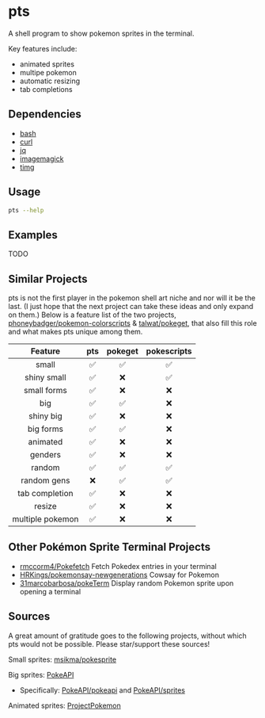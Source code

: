 # pts
A shell program to show pokemon sprites in the terminal.

Key features include:
- animated sprites
- multipe pokemon
- automatic resizing
- tab completions

## Dependencies
- [bash](https://www.gnu.org/software/bash/)
- [curl](https://curl.se/)
- [jq](https://stedolan.github.io/jq/)
- [imagemagick](https://imagemagick.org/)
- [timg](https://github.com/hzeller/timg)

## Usage

```bash
pts --help
```

## Examples
TODO

## Similar Projects
pts is not the first player in the pokemon shell art niche and nor will it
be the last. (I just hope that the next project can take these ideas and only
expand on them.) Below is a feature list of the two projects,
[phoneybadger/pokemon-colorscripts](https://gitlab.com/phoneybadger/pokemon-colorscripts) &
[talwat/pokeget](https://github.com/talwat/pokeget), that also fill this role and what
makes pts unique among them.

| **Feature**      | **pts** | **pokeget** | **pokescripts** |
|:----------------:|:-------:|:-----------:|:---------------:|
| small            | ✅       | ✅           | ✅               |
| shiny small      | ✅       | ❌           | ✅               |
| small forms      | ✅       | ❌           | ❌               |
| big              | ✅       | ✅           | ❌               |
| shiny big        | ✅       | ❌           | ❌               |
| big forms        | ✅       | ✅           | ❌               |
| animated         | ✅       | ❌           | ❌               |
| genders          | ✅       | ❌           | ❌               |
| random           | ✅       | ✅           | ✅               |
| random gens      | ❌       | ✅           | ✅               |
| tab completion   | ✅       | ❌           | ❌               |
| resize           | ✅       | ❌           | ❌               |
| multiple pokemon | ✅       | ❌           | ❌               |


## Other Pokémon Sprite Terminal Projects
- [rmccorm4/Pokefetch](https://github.com/rmccorm4/pokefetch)
    Fetch Pokedex entries in your terminal
- [HRKings/pokemonsay-newgenerations](https://github.com/HRKings/pokemonsay-newgenerations)
    Cowsay for Pokemon
- [31marcobarbosa/pokeTerm](https://github.com/31marcobarbosa/pokeTerm)
    Display random Pokemon sprite upon opening a terminal

## Sources
A great amount of gratitude goes to the following projects, without which
pts would not be possible. Please star/support these sources!

Small sprites: [msikma/pokesprite](https://github.com/msikma/pokesprite)

Big sprites: [PokeAPI](https://pokeapi.co/)
- Specifically: [PokeAPI/pokeapi](https://github.com/PokeAPI/pokeapi) and [PokeAPI/sprites](https://github.com/PokeAPI/sprites)

Animated sprites: [ProjectPokemon](https://projectpokemon.org/home/docs/spriteindex_148)
